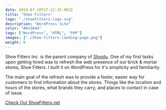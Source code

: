```yaml
---
date: 2019-07-20T17:12:33.962Z
title: "Shoe Fitters" 
logo: "./shoefitters-logo.svg"
description: "WordPress Site"
color: "#0c5644"
tags: ["WordPress", "HTML", "PHP"]
images: ["./Shoe-fitters-landing-page.png"]
weight: 0
---
```

Shoe Fitters Inc. is the parent company of [Shoolu](../shoolu). One of my first tasks upon getting hired was to refresh the web presence of our brick & mortar stores, Shoe Fitters. I built it on WordPress for it's simplicity and familiarity. 

The main goal of the refresh was to provide a faster, easier way for customers to find information about the stores. Things like the location and hours of the stores, what brands they carry, and places to contact in case of issue. 

<div class="buttons"><a href="https://shoefitters.net" target="_blank" rel="noopener" class="button">Check Out ShoeFitters.net</a></div>